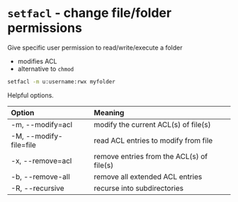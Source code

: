 # `setfacl` - change file/folder permissions 

Give specific user permission to read/write/execute a folder

- modifies ACL
- alternative to `chmod` 

```bash
setfacl -m u:username:rwx myfolder
```

Helpful options.

| Option | Meaning |
| :----- | :------ |
| \-m, \--modify=acl        | modify the current ACL(s) of file(s) |
| \-M, \--modify-file=file  | read ACL entries to modify from file |
| \-x, \--remove=acl        | remove entries from the ACL(s) of file(s) |
| \-b, \--remove-all        | remove all extended ACL entries |
| \-R, \--recursive         | recurse into subdirectories |
